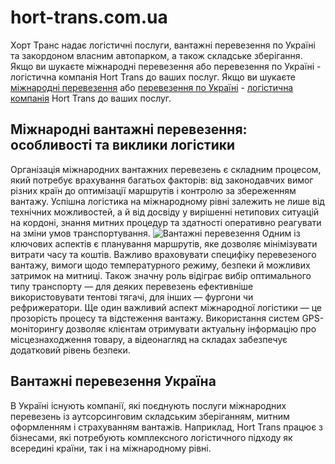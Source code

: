 # hort-trans.com.ua
Хорт Транс надає логістичні послуги, вантажні перевезення по Україні та закордоном власним автопарком, а також складське зберігання. Якщо ви шукаєте міжнародні перевезення або перевезення по Україні - логістична компанія Hort Trans до ваших послуг. 
Якщо ви шукаєте <a href="https://www.hort-trans.com.ua/mizhnarodni-perevezennya/">міжнародні перевезення</a> або <a href="https://www.hort-trans.com.ua/perevezennya-po-ukrayini/">перевезення по Україні</a> - <a href="https://www.hort-trans.com.ua/">логістична компанія</a> Hort Trans до ваших послуг. 
<h2>Міжнародні вантажні перевезення: особливості та виклики логістики</h2>
Організація міжнародних вантажних перевезень є складним процесом, який потребує врахування багатьох факторів: від законодавчих вимог різних країн до оптимізації маршрутів і контролю за збереженням вантажу. Успішна логістика на міжнародному рівні залежить не лише від технічних можливостей, а й від досвіду у вирішенні нетипових ситуацій на кордоні, знання митних процедур та здатності оперативно реагувати на зміни умов транспортування.
<img src="https://www.hort-trans.com.ua/wp-content/uploads/2025/01/offer-1-scaled.jpg" alt="Вантажні перевезення"/>
Одним із ключових аспектів є планування маршрутів, яке дозволяє мінімізувати витрати часу та коштів. Важливо враховувати специфіку перевезеного вантажу, вимоги щодо температурного режиму, безпеки й можливих затримок на митниці. Також значну роль відіграє вибір оптимального типу транспорту — для деяких перевезень ефективніше використовувати тентові тягачі, для інших — фургони чи рефрижератори.
Ще один важливий аспект міжнародної логістики — це прозорість процесу та відстеження вантажу. Використання систем GPS-моніторингу дозволяє клієнтам отримувати актуальну інформацію про місцезнаходження товару, а відеонагляд на складах забезпечує додатковий рівень безпеки.
<h2>Вантажні перевезення Україна</h2>
В Україні існують компанії, які поєднують послуги міжнародних перевезень із аутсорсинговим складським зберіганням, митним оформленням і страхуванням вантажів. Наприклад, Hort Trans працює з бізнесами, які потребують комплексного логістичного підходу як всередині країни, так і на міжнародному рівні.
